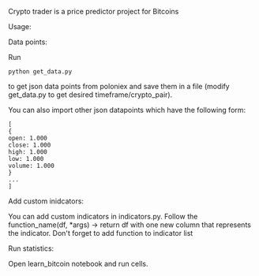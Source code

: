 Crypto trader is a price predictor project for Bitcoins

Usage:

Data points:

Run 
```
python get_data.py 
```

to get json data points from poloniex and save them in a file (modify get_data.py to get desired timeframe/crypto_pair).

You can also import other json datapoints which have the following form:

```
[
{
open: 1.000
close: 1.000
high: 1.000
low: 1.000
volume: 1.000
}
...
]
```

Add custom inidcators:

You can add custom indicators in indicators.py. Follow the function_name(df, *args) -> return df with one new column that represents the indicator.
Don't forget to add function to indicator list

Run statistics:

Open learn_bitcoin notebook and run cells.
